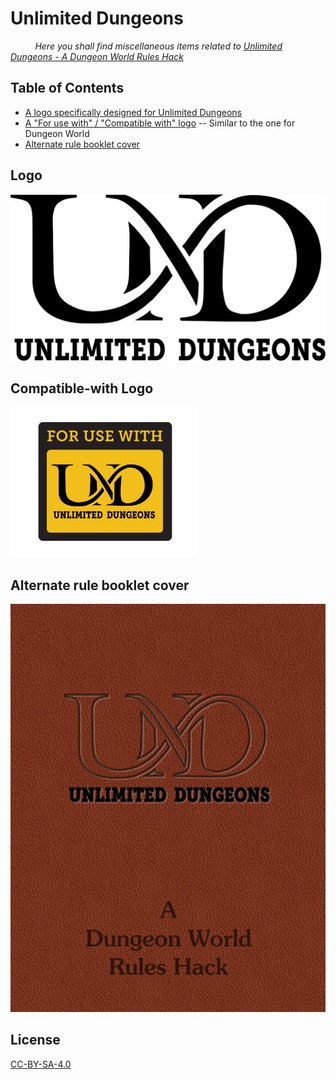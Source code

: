 # Unlimited Dungeons

&nbsp;&nbsp;&nbsp;&nbsp;&nbsp;&nbsp;&nbsp;&nbsp;&nbsp;
_Here you shall find miscellaneous items related to <a href="https://drive.google.com/file/d/1JIOhe5uSeZM4rkqeOJaQC7CQ1lOyRhRB/view">Unlimited Dungeons - A Dungeon World Rules Hack</a>_

## Table of Contents

* [A logo specifically designed for Unlimited Dungeons](#user-content-logo)
* [A "For use with" / "Compatible with" logo](#user-content-compatible-with-logo) -- Similar to the one for Dungeon World
* [Alternate rule booklet cover](#user-content-alternate-rule-booklet-cover)

## Logo

<a href="logo/UxD-Logo.svg"><img src="logo/UxD-Logo.svg" width="600"/></a>

## Compatible-with Logo

<a href="logo/UxD-Compat-Logo.svg"><img src="logo/UxD-Compat-Logo.svg" width="300"/></a>

## Alternate rule booklet cover

<a href="booklet/UxD-Cover.pdf"><img src="booklet/UxD-Cover.svg" width="600"/></a>

## License

<a href="LICENSE">CC-BY-SA-4.0</a>
